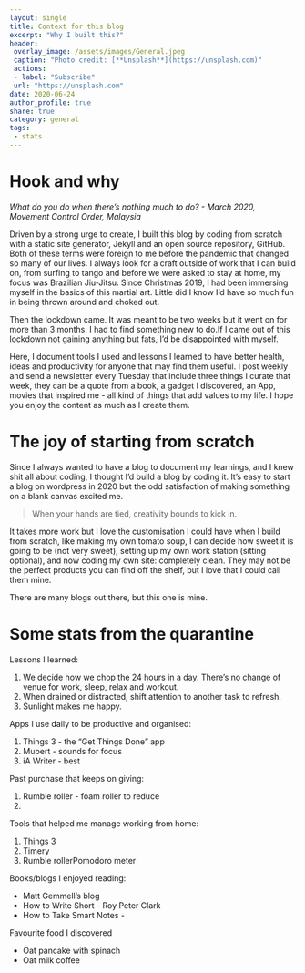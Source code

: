 ```yaml
---
layout: single
title: Context for this blog
excerpt: "Why I built this?"
header:
 overlay_image: /assets/images/General.jpeg
 caption: "Photo credit: [**Unsplash**](https://unsplash.com)"
 actions:
 - label: "Subscribe"
 url: "https://unsplash.com"
date: 2020-06-24
author_profile: true
share: true 
category: general
tags:
 - stats
---
```


# Hook and why

*What do you do when there’s nothing much to do? - March 2020, Movement Control Order, Malaysia*

Driven by a strong urge to create, I built this blog by coding from scratch with a static site generator, Jekyll and an open source repository, GitHub. Both of these terms were foreign to me before the pandemic that changed so many of our lives. I always look for a craft outside of work that I can build on, from surfing to tango and before we were asked to stay at home, my focus was Brazilian Jiu-Jitsu. Since Christmas 2019, I had been immersing myself in the basics of this martial art. Little did I know I’d have so much fun in being thrown around and choked out. 

Then the lockdown came. It was meant to be two weeks but it went on for more than 3 months. I had to find something new to do.If I came out of this lockdown not gaining anything but fats, I’d be disappointed with myself. 

Here, I document tools I used and lessons I learned to have better health, ideas and productivity for anyone that may find them useful. I post weekly and send a newsletter every Tuesday that include three things I curate that week, they can be a quote from a book, a gadget I discovered, an App, movies that inspired me - all kind of things that add values to my life. I hope you enjoy the content as much as I create them. 

# The joy of starting from scratch

Since I always wanted to have a blog to document my learnings, and I knew shit all about coding, I thought I’d build a blog by coding it. It’s easy to start a blog on wordpress in 2020 but the odd satisfaction of making something on a blank canvas excited me. 

> When your hands are tied, creativity bounds to kick in.

It takes more work but I love the customisation I could have when I build from scratch, like making my own tomato soup, I can decide how sweet it is going to be (not very sweet), setting up my own work station (sitting optional), and now coding my own site: completely clean. They may not be the perfect products you can find off the shelf, but I love that I could call them mine. 

There are many blogs out there, but this one is mine.

# Some stats from the quarantine

Lessons I learned:
1. We decide how we chop the 24 hours in a day. There’s no change of venue for work, sleep, relax and workout.
2. When drained or distracted, shift attention to another task to refresh.
3. Sunlight makes me happy.

Apps I use daily to be productive and organised:
1. Things 3 - the “Get Things Done” app
2. Mubert - sounds for focus
3. iA Writer - best 

Past purchase that keeps on giving:
1. Rumble roller - foam roller to reduce 
2. 

Tools that helped me manage working from home:
1. Things 3
2. Timery
3. Rumble rollerPomodoro meter

Books/blogs I enjoyed reading:
- Matt Gemmell’s blog
- How to Write Short - Roy Peter Clark
- How to Take Smart Notes - 

Favourite food I discovered 
- Oat pancake with spinach
- Oat milk coffee
